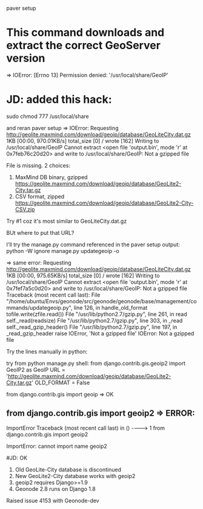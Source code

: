 paver setup
# This command downloads and extract the correct GeoServer version
=> IOError: [Errno 13] Permission denied: '/usr/local/share/GeoIP'

# JD: added this hack:
sudo chmod 777 /usr/local/share

and reran paver setup
=> IOError:
  Requesting http://geolite.maxmind.com/download/geoip/database/GeoLiteCity.dat.gz
  1KB [00:00, 970.01KB/s]
   total_size [0] / wrote [162]
  Writing to /usr/local/share/GeoIP
  Cannot extract <open file 'output.bin', mode 'r' at 0x7feb76c20d20> and write to /usr/local/share/GeoIP: Not a gzipped file

File is missing. 2 choices:
1. MaxMind DB binary, gzipped
https://geolite.maxmind.com/download/geoip/database/GeoLite2-City.tar.gz
2. CSV format, zipped
https://geolite.maxmind.com/download/geoip/database/GeoLite2-City-CSV.zip

Try #1 coz it's most similar to GeoLiteCity.dat.gz

BUt where to put that URL?

I'll try the manage.py command referenced in the paver setup output:
python -W ignore manage.py updategeoip -o

=> same error:
  Requesting http://geolite.maxmind.com/download/geoip/database/GeoLiteCity.dat.gz
  1KB [00:00, 975.65KB/s]
   total_size [0] / wrote [162]
  Writing to /usr/local/share/GeoIP
  Cannot extract <open file 'output.bin', mode 'r' at 0x7fef7a5c0d20> and write to /usr/local/share/GeoIP: Not a gzipped file
  Traceback (most recent call last):
    File "/home/ubuntu/Envs/geonode/src/geonode/geonode/base/management/commands/updategeoip.py", line 126, in handle_old_format
      tofile.write(zfile.read())
    File "/usr/lib/python2.7/gzip.py", line 261, in read
      self._read(readsize)
    File "/usr/lib/python2.7/gzip.py", line 303, in _read
      self._read_gzip_header()
    File "/usr/lib/python2.7/gzip.py", line 197, in _read_gzip_header
      raise IOError, 'Not a gzipped file'
  IOError: Not a gzipped file

Try the lines manually in python:

try from python manage.py shell:
    from django.contrib.gis.geoip2 import GeoIP2 as GeoIP
    URL = 'http://geolite.maxmind.com/download/geoip/database/GeoLite2-City.tar.gz'
    OLD_FORMAT = False

from django.contrib.gis import geoip
=> OK

from django.contrib.gis import geoip2
=> ERROR:
  ---------------------------------------------------------------------------
  ImportError                               Traceback (most recent call last)
  <ipython-input-6-383cd228a818> in <module>()
  ----> 1 from django.contrib.gis import geoip2

  ImportError: cannot import name geoip2

#JD: OK
1. Old GeoLite-City database is discontinued
2. New GeoLite2-City database works with geoip2
3. geoip2 requires Django>=1.9
4. Geonode 2.8 runs on Django 1.8

Raised issue 4153 with Geonode-dev
